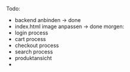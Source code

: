 Todo:
- backend anbinden -> done
- index.html image anpassen -> done
morgen:
- login process
- cart process
- checkout process
- search process
- produktansicht
- 
